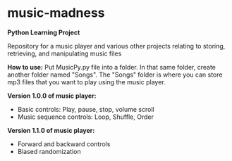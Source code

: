 # music-madness
**Python Learning Project**

Repository for a music player and various other projects relating to storing, retrieving, and manipulating music files

**How to use:**
Put MusicPy.py file into a folder. In that same folder, create another folder named "Songs". The "Songs" folder is where you can
store mp3 files that you want to play using the music player.

**Version 1.0.0 of music player:**
- Basic controls: Play, pause, stop, volume scroll
- Music sequence controls: Loop, Shuffle, Order

**Version 1.1.0 of music player:**
- Forward and backward controls
- Biased randomization
